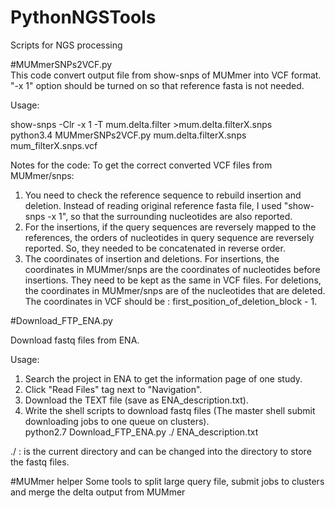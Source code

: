 # PythonNGSTools
Scripts for NGS processing

#MUMmerSNPs2VCF.py  
This code convert output file from show-snps of MUMmer into VCF format.
"-x 1" option should be turned on so that reference fasta is not needed.  

Usage:  

show-snps -Clr -x 1  -T mum.delta.filter  >mum.delta.filterX.snps  
python3.4 MUMmerSNPs2VCF.py mum.delta.filterX.snps  mum_filterX.snps.vcf  

Notes for the code:
To get the correct converted VCF files from MUMmer/snps:
1) You need to check the reference sequence to rebuild insertion and deletion. 
Instead of reading original reference fasta file, I used "show-snps -x 1", so that the surrounding nucleotides are also reported. 
2) For the insertions, if the query sequences are reversely mapped to the references, the orders of nucleotides in query sequence are reversely reported. 
So, they needed to be concatenated in reverse order. 
3) The coordinates of insertion and deletions. 
For insertions, the coordinates in MUMmer/snps are the coordinates of nucleotides before insertions. They need to be kept as the same in VCF files. 
For deletions, the coordinates in MUMmer/snps are of the nucleotides that are deleted. The coordinates in VCF should be : first_position_of_deletion_block - 1.



#Download_FTP_ENA.py


Download fastq files from ENA.

Usage:  
1. Search the project in ENA to get the information page of one study.  
2. Click "Read Files" tag next to "Navigation".  
3. Download the TEXT file (save as ENA_description.txt).  
4. Write the shell scripts to download fastq files (The master shell submit downloading jobs to one queue on clusters).  
python2.7 Download_FTP_ENA.py  ./  ENA_description.txt  

./ : is the current directory and can be changed into the directory to store the fastq files.  

#MUMmer helper
Some tools to split large query file, submit jobs to clusters and merge the delta output from MUMmer


